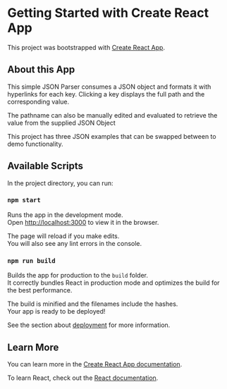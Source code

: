 # Getting Started with Create React App

This project was bootstrapped with [Create React App](https://github.com/facebook/create-react-app).

## About this App

This simple JSON Parser consumes a JSON object and formats it with hyperlinks for each key. Clicking a key displays the full path and the corresponding value.

The pathname can also be manually edited and evaluated to retrieve the value from the supplied JSON Object

This project has three JSON examples that can be swapped between to demo functionality.

## Available Scripts

In the project directory, you can run:

### `npm start`

Runs the app in the development mode.\
Open [http://localhost:3000](http://localhost:3000) to view it in the browser.

The page will reload if you make edits.\
You will also see any lint errors in the console.

### `npm run build`

Builds the app for production to the `build` folder.\
It correctly bundles React in production mode and optimizes the build for the best performance.

The build is minified and the filenames include the hashes.\
Your app is ready to be deployed!

See the section about [deployment](https://facebook.github.io/create-react-app/docs/deployment) for more information.

## Learn More

You can learn more in the [Create React App documentation](https://facebook.github.io/create-react-app/docs/getting-started).

To learn React, check out the [React documentation](https://reactjs.org/).
